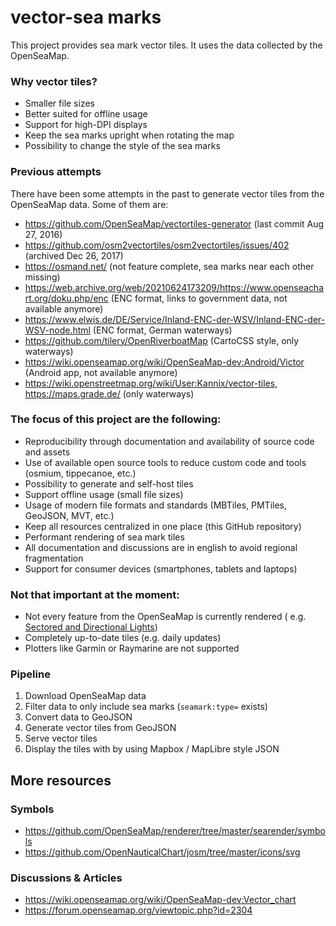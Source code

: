 # vector-sea marks

This project provides sea mark vector tiles. It uses the data collected by the
OpenSeaMap.

### Why vector tiles?

- Smaller file sizes
- Better suited for offline usage
- Support for high-DPI displays
- Keep the sea marks upright when rotating the map
- Possibility to change the style of the sea marks

### Previous attempts

There have been some attempts in the past to generate vector tiles from the
OpenSeaMap data. Some of them are:

- https://github.com/OpenSeaMap/vectortiles-generator (last commit Aug 27, 2016)
- https://github.com/osm2vectortiles/osm2vectortiles/issues/402 (archived Dec
  26, 2017)
- https://osmand.net/ (not feature complete, sea marks near each other missing)
- https://web.archive.org/web/20210624173209/https://www.openseachart.org/doku.php/enc (ENC format, links to government data, not available anymore)
- https://www.elwis.de/DE/Service/Inland-ENC-der-WSV/Inland-ENC-der-WSV-node.html (ENC format, German waterways)
- https://github.com/tilery/OpenRiverboatMap (CartoCSS style, only waterways)
- https://wiki.openseamap.org/wiki/OpenSeaMap-dev:Android/Victor (Android app, not available anymore)
- https://wiki.openstreetmap.org/wiki/User:Kannix/vector-tiles, https://maps.grade.de/ (only waterways)

### The focus of this project are the following:

- Reproducibility through documentation and availability of source code and
  assets
- Use of available open source tools to reduce custom code and tools (osmium, tippecanoe, etc.)
- Possibility to generate and self-host tiles
- Support offline usage (small file sizes)
- Usage of modern file formats and standards (MBTiles, PMTiles, GeoJSON,
  MVT, etc.)
- Keep all resources centralized in one place (this GitHub repository)
- Performant rendering of sea mark tiles
- All documentation and discussions are in english to avoid regional
  fragmentation
- Support for consumer devices (smartphones, tablets and laptops)

### Not that important at the moment:

- Not every feature from the OpenSeaMap is currently rendered (
  e.g. [Sectored and Directional Lights](https://wiki.openstreetmap.org/wiki/Seamarks/Sectored_and_Directional_Lights))
- Completely up-to-date tiles (e.g. daily updates)
- Plotters like Garmin or Raymarine are not supported

### Pipeline

1. Download OpenSeaMap data
2. Filter data to only include sea marks (`seamark:type=` exists)
3. Convert data to GeoJSON
4. Generate vector tiles from GeoJSON
5. Serve vector tiles
6. Display the tiles with by using Mapbox / MapLibre style JSON

## More resources
### Symbols

- https://github.com/OpenSeaMap/renderer/tree/master/searender/symbols
- https://github.com/OpenNauticalChart/josm/tree/master/icons/svg

### Discussions & Articles

- https://wiki.openseamap.org/wiki/OpenSeaMap-dev:Vector_chart
- https://forum.openseamap.org/viewtopic.php?id=2304
